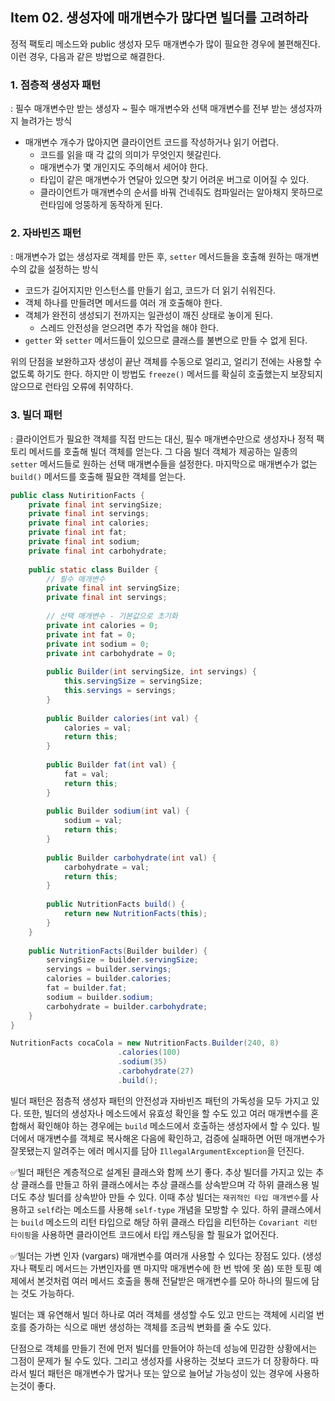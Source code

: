 ## Item 02. 생성자에 매개변수가 많다면 빌더를 고려하라

정적 팩토리 메소드와 public 생성자 모두 매개변수가 많이 필요한 경우에 불편해진다. 이런 경우, 다음과 같은 방법으로 해결한다.



### 1. 점층적 생성자 패턴

: 필수 매개변수만 받는 생성자 ~ 필수 매개변수와 선택 매개변수를 전부 받는 생성자까지 늘려가는 방식

- 매개변수 개수가 많아지면 클라이언트 코드를 작성하거나 읽기 어렵다. 
  - 코드를 읽을 때 각 값의 의미가 무엇인지 헷갈린다.
  - 매개변수가 몇 개인지도 주의해서 세어야 한다.
  - 타입이 같은 매개변수가 연달아 있으면 찾기 어려운 버그로 이어질 수 있다.
  - 클라이언트가 매개변수의 순서를 바꿔 건네줘도 컴파일러는 알아채지 못하므로 런타임에 엉뚱하게 동작하게 된다.



### 2. 자바빈즈 패턴

: 매개변수가 없는 생성자로 객체를 만든 후, `setter` 메서드들을 호출해 원하는 매개변수의 값을 설정하는 방식

- 코드가 길어지지만 인스턴스를 만들기 쉽고, 코드가 더 읽기 쉬워진다.
- 객체 하나를 만들려면 메서드를 여러 개 호출해야 한다.
- 객체가 완전히 생성되기 전까지는 일관성이 깨진 상태로 놓이게 된다.
  - 스레드 안전성을 얻으려면 추가 작업을 해야 한다.
- `getter` 와 `setter` 메서드들이 있으므로 클래스를 불변으로 만들 수 없게 된다.

위의 단점을 보완하고자 생성이 끝난 객체를 수동으로 얼리고, 얼리기 전에는 사용할 수 없도록 하기도 한다. 하지만 이 방법도 `freeze()` 메서드를 확실히 호출했는지 보장되지 않으므로 런타임 오류에 취약하다.



### 3. 빌더 패턴

: 클라이언트가 필요한 객체를 직접 만드는 대신, 필수 매개변수만으로 생성자나 정적 팩토리 메서드를 호출해 빌더 객체를 얻는다. 그 다음 빌더 객체가 제공하는 일종의 `setter` 메서드들로 원하는 선택 매개변수들을 설정한다. 마지막으로 매개변수가 없는 `build()` 메서드를 호출해 필요한 객체를 얻는다.

~~~ java
public class NutiritionFacts {
    private final int servingSize;
    private final int servings;
    private final int calories;
    private final int fat;
    private final int sodium;
    private final int carbohydrate;
    
    public static class Builder {
        // 필수 매개변수
        private final int servingSize;
        private final int servings;
        
        // 선택 매개변수 - 기본값으로 초기화
        private int calories = 0;
        private int fat = 0;
        private int sodium = 0;
        private int carbohydrate = 0;
        
        public Builder(int servingSize, int servings) {
            this.servingSize = servingSize;
            this.servings = servings;
        }
        
        public Builder calories(int val) {
            calories = val;
            return this;
        }
        
        public Builder fat(int val) {
            fat = val;
            return this;
        }
        
        public Builder sodium(int val) {
            sodium = val;
            return this;
        }
        
        public Builder carbohydrate(int val) {
            carbohydrate = val;
            return this;
        }
        
        public NutritionFacts build() {
            return new NutritionFacts(this);
        }
    }
    
    public NutritionFacts(Builder builder) {
        servingSize = builder.servingSize;
        servings = builder.servings;
        calories = builder.calories;
        fat = builder.fat;
        sodium = builder.sodium;
        carbohydrate = builder.carbohydrate;
    }
}
~~~



~~~java
NutritionFacts cocaCola = new NutritionFacts.Builder(240, 8)
    					.calories(100)
    					.sodium(35)
    					.carbohydrate(27)
    					.build();
~~~



빌더 패턴은 점층적 생성자 패턴의 안전성과 자바빈즈 패턴의 가독성을 모두 가지고 있다. 또한, 빌더의 생성자나 메소드에서 유효성 확인을 할 수도 있고 여러 매개변수를 혼합해서 확인해야 하는 경우에는 `build` 메소드에서 호출하는 생성자에서 할 수 있다. 빌더에서 매개변수를 객체로 복사해온 다음에 확인하고, 검증에 실패하면 어떤 매개변수가 잘못됐는지 알려주는 에러 메시지를 담아 `IllegalArgumentException`을 던진다.

✅빌더 패턴은 계층적으로 설계된 클래스와 함께 쓰기 좋다. 추상 빌더를 가지고 있는 추상 클래스를 만들고 하위 클래스에서는 추상 클래스를 상속받으며 각 하위 클래스용 빌더도 추상 빌더를 상속받아 만들 수 있다. 이때 추상 빌더는 `재귀적인 타입 매개변수`를 사용하고 `self`라는 메소드를 사용해 `self-type` 개념을 모방할 수 있다. 하위 클래스에서는 `build` 메소드의 리턴 타입으로 해당 하위 클래스 타입을 리턴하는 `Covariant 리턴 타이핑`을 사용하면 클라이언트 코드에서 타입 캐스팅을 할 필요가 없어진다.

✅빌더는 가변 인자 (vargars) 매개변수를 여러개 사용할 수 있다는 장점도 있다. (생성자나 팩토리 메서드는 가변인자를 맨 마지막 매개변수에 한 번 밖에 못 씀) 또한 토핑 예제에서 본것처럼 여러 메서드 호출을 통해 전달받은 매개변수를 모아 하나의 필드에 담는 것도 가능하다.

빌더는 꽤 유연해서 빌더 하나로 여러 객체를 생성할 수도 있고 만드는 객체에 시리얼 번호를 증가하는 식으로 매번 생성하는 객체를 조금씩 변화를 줄 수도 있다. 

단점으로 객체를 만들기 전에 먼저 빌더를 만들어야 하는데 성능에 민감한 상황에서는 그점이 문제가 될 수도 있다. 그리고 생성자를 사용하는 것보다 코드가 더 장황하다. 따라서 빌더 패턴은 매개변수가 많거나 또는 앞으로 늘어날 가능성이 있는 경우에 사용하는것이 좋다.